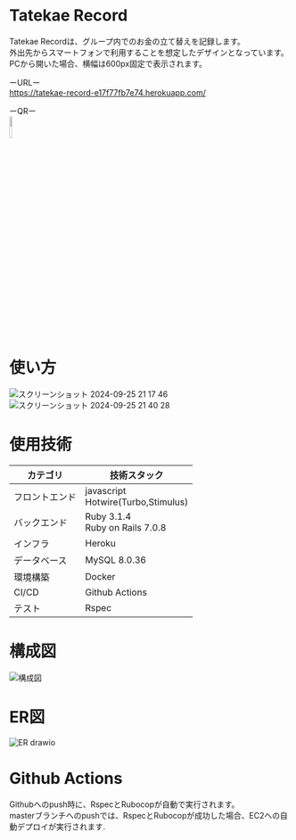 # Tatekae Record

Tatekae Recordは、グループ内でのお金の立て替えを記録します。  
外出先からスマートフォンで利用することを想定したデザインとなっています。  
PCから開いた場合、横幅は600px固定で表示されます。  

ーURLー  
https://tatekae-record-e17f77fb7e74.herokuapp.com/

ーQRー  
<img src="https://github.com/user-attachments/assets/7f410e12-62c4-4b91-8111-5e1d360114f2" width="10%" />　　

# 使い方
![スクリーンショット 2024-09-25 21 17 46](https://github.com/user-attachments/assets/d467093a-c5d7-47a2-8ba9-fd2cf352b856)  
![スクリーンショット 2024-09-25 21 40 28](https://github.com/user-attachments/assets/e2ad6abd-c5d3-4e55-a741-c890a7592daa)

# 使用技術  
| カテゴリ | 技術スタック |
| ------- | ------- |
| フロントエンド | javascript <br> Hotwire(Turbo,Stimulus) |
| バックエンド | Ruby 3.1.4 <br> Ruby on Rails 7.0.8 |
| インフラ | Heroku |
| データベース | MySQL 8.0.36 |
| 環境構築 | Docker |
| CI/CD | Github Actions |
| テスト | Rspec |

# 構成図  
![構成図](https://github.com/user-attachments/assets/4c3003fa-02e1-4618-bc9d-b64800545260)  

# ER図
![ER drawio](https://github.com/user-attachments/assets/96464abe-edff-4f7b-95ea-21ec88079ba8)

# Github Actions  
Githubへのpush時に、RspecとRubocopが自動で実行されます。  
masterブランチへのpushでは、RspecとRubocopが成功した場合、EC2への自動デプロイが実行されます.
